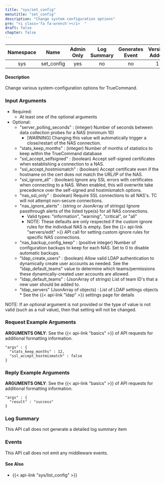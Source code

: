 ```yaml
---
title: "sys/set_config"
menutitle: "set_config"
description: "Change system configuration options"
pre: "<i class='fa fa-wrench'></i>	"
draft: false
chapter: false
---
```


| Namespace | Name | Admin Only | Log Summary | Generates Event | Version Added
|:----------------:|:--------:|:--------:|:--------:|:--------:|:---:|
| sys | set_config | yes | no | no | 1 |

#### Description
Change various system-configuration options for TrueCommand.

### Input Arguments
* Required:
   * At least one of the optional arguments
* Optional:
   * "server_polling_seconds" : (integer) Number of seconds between data collection probes for a NAS (minimum 10)
      * [WARNING] Changing this value will automatically trigger a close/restart of the NAS connection.
   * "stats_keep_months" : (integer) Number of months of statistics to keep within the TrueCommand database
   * "ssl_accept_selfsigned" : (boolean) Accept self-signed certificates when establishing a connection to a NAS.
   * "ssl_accept_hostmismatch" : (boolean) Accept certificate even if the hostname on the cert does not match the URL/IP of the NAS.
   * "ssl_ignore_all" : (boolean) Ignore any SSL errors with certificates when connecting to a NAS. When enabled, this will overwrite take precedence over the self-signed and hostmismatch options.
   * "nas_ssl_only" : (boolean) Require SSL connections to all NAS's. TC will not attempt non-secure connections.
   * "nas_ignore_alerts" : (string or JsonArray of strings) Ignore passthrough alerts of the listed type(s) for all NAS connections.
      * Valid types: "information", "warning", "critical", or "all"
      * NOTE: These defaults are only respected if the custom ignore rules for the individual NAS is empty. See the {{< api-link "servers/edit" >}} API call for setting custom ignore rules for specific NAS connections.
   * "nas_backup_config_keep" : (positive integer) Number of configuration backups to keep for each NAS. Set to 0 to disable automatic backups.
   * "ldap_create_users" : (boolean) Allow valid LDAP authentication to dynamically create user accounts as needed. See the "ldap_default_teams" value to determine which teams/permissions these dynamically-created user accounts are allowed.
   * "ldap_default_teams" : (JsonArray of strings) List of team ID's that a new user should be added to.
   * "ldap_servers" (JsonArray of objects) : List of LDAP settings objects
         * See the {{< api-link "ldap" >}} settings page for details


NOTE: If an optional argument is not provided or the type of value is not valid (such as a null value), then that setting will not be changed.

### Request Example Arguments
**ARGUMENTS ONLY**: See the {{< api-link "basics" >}} of API requests for additional formatting information.

```
"args" : {
  "stats_keep_months" : 12,
  "ssl_accept_hostmismatch" : false
}
```

### Reply Example Arguments
**ARGUMENTS ONLY**: See the {{< api-link "basics" >}} of API requests for additional formatting information.

```
"args" : {
  "result" : "success"
}
```
### Log Summary
This API call does not generate a detailed log summary item

### Events
This API call does not emit any middleware events.

#### See Also
* {{< api-link "sys/list_config" >}}
